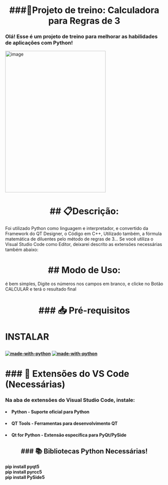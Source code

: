 <div align="center">
  <h1>###🧮Projeto de treino: Calculadora para Regras de 3</h1>
</div>

<div align="left">
  <h3>Olá! Esse é um projeto de treino para melhorar as habilidades de aplicações com Python!</h3>
</div>

<div align="left">
  <img width="320" height="452" alt="image" src="https://github.com/user-attachments/assets/8e6d2f51-ffad-4cae-8883-31b93f152982" />
</div>

<div align="center">
  <h1>## 📋Descrição:</h1>
</div>
<div align="left">
Foi utilizado Python como linguagem e interpretador, e convertido da Framework do QT Designer, o Código em C++,
Utilizado também, a fórmula matemática de diluentes pelo método de regras de 3... Se você utiliza o Visual 
Studio Code como Editor, deixarei descrito as extensões necessárias também abaixo:</p>
</div>

<div align="center">
<h1>## Modo de Uso:</h1>
</div>
<div align="left">
é bem simples, Digite os números nos campos em branco, e clicke no Botão CALCULAR e terá o resultado final</p>
</div>

<div align="center">
  <h1><b>### 📥 Pré-requisitos</br></h1>
</div>
<div align="left"></p>

<h1>INSTALAR</p></h1>

[![made-with-python](https://img.shields.io/badge/Download%20with-Python-1f425f.svg)](https://www.python.org/)
[![made-with-python](https://img.shields.io/badge/Download%20with-QT%20Designer-1f425f.svg)](https://build-system.fman.io/)
</div>
<div align="left">
  <h1>### 🔧 Extensões do VS Code (Necessárias)</h1>
</div>
<div align="left">
<h3>Na aba de extensões do Visual Studio Code, instale:</h3><p>
</div>

<div>
<h4><li>Python - Suporte oficial para Python</li></h4>
<h4><li>QT Tools - Ferramentas para desenvolvimento QT</li></h4>
<h4><li>Qt for Python - Extensão específica para PyQt/PySide</li></p></h4>
</div>

<div align="center">
<h2><b>### 📚 Bibliotecas Python Necessárias!</2h>
</div>

<div>
<h4>
pip install pyqt5</br>
pip install pyrcc5</br>
pip install PySide5</p>
</h4>
</div>
